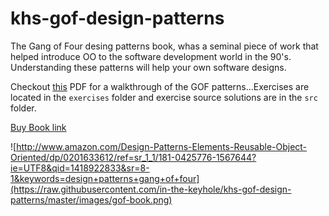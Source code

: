 khs-gof-design-patterns
=======================

The Gang of Four desing patterns book, whas a seminal piece of work that helped introduce OO to the software development world in the 90's.  Understanding these patterns will help your own software designs.

Checkout [this]() PDF for a walkthrough of the GOF patterns...Exercises are located in the `exercises` folder and exercise source solutions are in the `src` folder.

[Buy Book link](http://www.amazon.com/Design-Patterns-Elements-Reusable-Object-Oriented/dp/0201633612/ref=sr_1_1/181-0425776-1567644?ie=UTF8&qid=1418922833&sr=8-1&keywords=design+patterns+gang+of+four) 

![http://www.amazon.com/Design-Patterns-Elements-Reusable-Object-Oriented/dp/0201633612/ref=sr_1_1/181-0425776-1567644?ie=UTF8&qid=1418922833&sr=8-1&keywords=design+patterns+gang+of+four](https://raw.githubusercontent.com/in-the-keyhole/khs-gof-design-patterns/master/images/gof-book.png)



 


